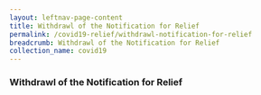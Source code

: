 ```yaml
---
layout: leftnav-page-content
title: Withdrawl of the Notification for Relief
permalink: /covid19-relief/withdrawl-notification-for-relief
breadcrumb: Withdrawl of the Notification for Relief
collection_name: covid19
---
```


### Withdrawl of the Notification for Relief ###
